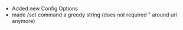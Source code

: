 - Added new Config Options
- made /set command a greedy string (does not required " around url anymore)
